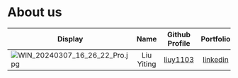 # About us

Display |    Name    |             Github Profile              | Portfolio 
--------|:----------:|:---------------------------------------:|:---------:
![WIN_20240307_16_26_22_Pro.jpg](..%2F..%2F..%2F..%2F..%2FPictures%2FCamera%20Roll%2FWIN_20240307_16_26_22_Pro.jpg) | Liu Yiting | [liuy1103](https://github.com/liuy1103) | [linkedin](www.linkedin.com/in/liuy1103)

